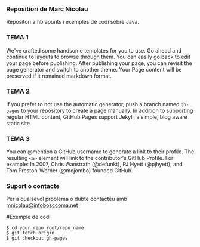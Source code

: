 ### Repositiori de Marc Nicolau
Repositori amb apunts i exemples de codi sobre Java.

### TEMA 1
We've crafted some handsome templates for you to use. Go ahead and continue to layouts to browse through them. You can easily go back to edit your page before publishing. After publishing your page, you can revisit the page generator and switch to another theme. Your Page content will be preserved if it remained markdown format.

### TEMA 2
If you prefer to not use the automatic generator, push a branch named `gh-pages` to your repository to create a page manually. In addition to supporting regular HTML content, GitHub Pages support Jekyll, a simple, blog aware static site 

### TEMA 3
You can @mention a GitHub username to generate a link to their profile. The resulting `<a>` element will link to the contributor's GitHub Profile. For example: In 2007, Chris Wanstrath (@defunkt), PJ Hyett (@pjhyett), and Tom Preston-Werner (@mojombo) founded GitHub.

### Suport o contacte
Per a qualsevol problema o dubte contacteu amb mnicolau@infobosccoma.net

#Exemple de codi
```
$ cd your_repo_root/repo_name
$ git fetch origin
$ git checkout gh-pages
```
